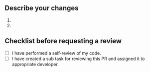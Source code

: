 ## Describe your changes
1.
2.

## Checklist before requesting a review
- [ ] I have performed a self-review of my code.
- [ ] I have created a sub task for reviewing this PR and assigned it to appropriate developer.